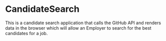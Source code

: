# CandidateSearch
This is a candidate search application that calls the GitHub API and renders data in the browser which will allow an Employer to search for the best candidates for a job.
